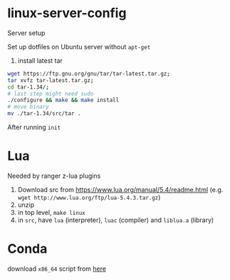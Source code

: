 # linux-server-config
Server setup

Set up dotfiles on Ubuntu server without `apt-get`


1. install latest tar

```sh
wget https://ftp.gnu.org/gnu/tar/tar-latest.tar.gz;
tar xvfz tar-latest.tar.gz;
cd tar-1.34/;
# last step might need sudo
./configure && make && make install
# move binary
mv ./tar-1.34/src/tar .
```

After running `init`

# Lua
Needed by ranger z-lua plugins

1. Download src from https://www.lua.org/manual/5.4/readme.html (e.g. `wget http://www.lua.org/ftp/lua-5.4.3.tar.gz`)
2. unzip
3. in top level, `make linux`
4. in `src`, have `lua` (interpreter), `luac` (compiler) and `liblua.a` (library)

# Conda
download `x86_64` script from [here](https://repo.continuum.io/miniconda/)
